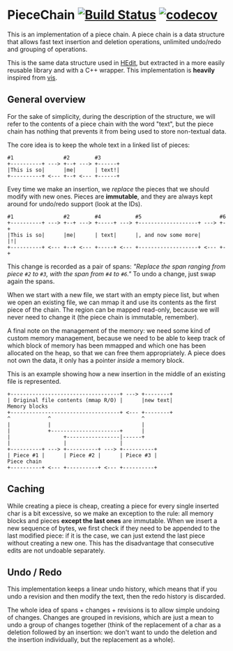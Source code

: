 # PieceChain [![Build Status](https://travis-ci.org/95ulisse/PieceChain.svg?branch=master)](https://travis-ci.org/95ulisse/PieceChain) [![codecov](https://codecov.io/gh/95ulisse/PieceChain/branch/master/graph/badge.svg)](https://codecov.io/gh/95ulisse/PieceChain)

This is an implementation of a piece chain.
A piece chain is a data structure that allows fast text insertion and deletion operations,
unlimited undo/redo and grouping of operations.

This is the same data structure used in [HEdit](https://github.com/95ulisse/hedit),
but extracted in a more easily reusable library and with a C++ wrapper.
This implementation is **heavily** inspired from [vis](https://github.com/martanne/vis).



## General overview

For the sake of simplicity, during the description of the structure, we will refer
to the contents of a piece chain with the word "text", but the piece chain has nothing
that prevents it from being used to store non-textual data.

The core idea is to keep the whole text in a linked list of pieces:

```
#1                #2        #3
+----------+ ---> +--+ ---> +------+
|This is so|      |me|      | text!|
+----------+ <--- +--+ <--- +------+
```

Evey time we make an insertion, we *replace* the pieces that we should modify with new ones.
Pieces are **immutable**, and they are always kept around for undo/redo support (look at the IDs).

```
#1                #2        #4           #5                         #6
+----------+ ---> +--+ ---> +-----+ ---> +-------------------+ ---> +-+
|This is so|      |me|      | text|      |, and now some more|      |!|
+----------+ <--- +--+ <--- +-----+ <--- +-------------------+ <--- +-+
```

This change is recorded as a pair of spans:
*"Replace the span ranging from piece `#2` to `#3`, with the span from `#4` to `#6`."*
To undo a change, just swap again the spans.

When we start with a new file, we start with an empty piece list, but when we open an existing
file, we can mmap it and use its contents as the first piece of the chain. The region can be mapped
read-only, because we will never need to change it (the piece chain is immutable, remember).

A final note on the management of the memory:
we need some kind of custom memory management, because we need to be able to keep track of which block of memory has been
mmapped and which one has been allocated on the heap, so that we can free them appropriately.
A piece does not own the data, it only has a pointer *inside* a memory block.

This is an example showing how a new insertion in the middle of an existing file is represented.

```
+-----------------------------------+ ---> +--------+
| Original file contents (mmap R/O) |      |new text|                     Memory blocks
+-----------------------------------+ <--- +--------+
^            ^                             ^
|            |                             |
|            +----------------------+      |
|                 +-----------------|------+
|                 |                 |
+----------+ ---> +----------+ ---> +----------+
| Piece #1 |      | Piece #2 |      | Piece #3 |                          Piece chain
+----------+ <--- +----------+ <--- +----------+
```



## Caching

While creating a piece is cheap, creating a piece for every single inserted char is a bit excessive,
so we make an exception to the rule: all memory blocks and pieces **except the last ones** are immutable.
When we insert a new sequence of bytes, we first check if they need to be appended to the last modified piece:
if it is the case, we can just extend the last piece without creating a new one. This has the disadvantage that
consecutive edits are not undoable separately.



## Undo / Redo

This implementation keeps a linear undo history, which means that if you undo a revision and then
modify the text, then the redo history is discarded.

The whole idea of spans + changes + revisions is to allow simple undoing of changes.
Changes are grouped in revisions, which are just a mean to undo a group of changes together
(think of the replacement of a char as a deletion followed by an insertion: we don't want to undo
the deletion and the insertion individually, but the replacement as a whole).